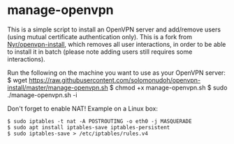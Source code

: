 manage-openvpn
==============

This is a simple script to install an OpenVPN server and add/remove users (using mutual certificate authentication only). This is a fork from [Nyr/openvpn-install](https://github.com/Nyr/openvpn-install), which removes all user interactions, in order to be able to install it in batch (please note adding users still requires some interactions).

Run the following on the machine you want to use as your OpenVPN server:
$ wget https://raw.githubusercontent.com/solomonudoh/openvpn-install/master/manage-openvpn.sh
$ chmod +x manage-openvpn.sh
$ sudo ./manage-openvpn.sh -i

Don't forget to enable NAT! Example on a Linux box:

    $ sudo iptables -t nat -A POSTROUTING -o eth0 -j MASQUERADE
    $ sudo apt install iptables-save iptables-persistent
    $ sudo iptables-save > /etc/iptables/rules.v4

